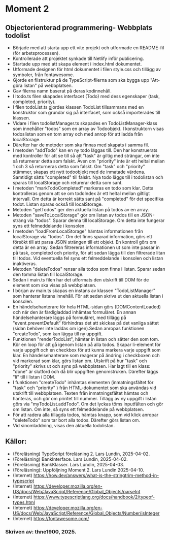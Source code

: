 # Moment 2
## Objectorienterad programmering- Webbplats todolist

- Började med att starta upp ett vite projekt och utformade en README-fil (för arbetsprocessen). 
- Kontrollerade att projektet synkade till Netlify inför publicering. 
- Startade upp med att skapa element i index.html dokumentet. 
- Utformade designen för html dokumentet i filen style.css och tillägg av symboler, från fontawesome. 
- Gjorde en filstruktur på de TypeScript-filerna som ska bygga upp "Att-göra listan" på webbplatsen.
- Gav filerna namn baserat på deras kodinnehåll.
- I Itodo.ts filen skapades interfacet (Todo) med dess egenskaper (task, completed, priority).
- I filen todoList.ts gjordes klassen TodoList tillsammans med en konstruktor som grundar sig på interfacet, som också importerades till klassen.
- Vidare i filen todolistManager.ts skapades en TodoListManager-klass som innehåller "todos" som en array av Todoobjekt. I konstruktorn visas todoslistan som en tom array och med anrop för att ladda från localStorage. 
- Därefter har de metoder som ska finnas med skapats i samma fil. 
- I metoden "addTodo" kan en ny todo läggas till. Den har konstruerats med kontroller för att se till så att "task" är giltig med strängar, om inte så returnerar detta som falskt. Även om "priority" inte är ett heltal mellan 1 och 3 så returneras detta som falskt. Om "task" och "priority" stämmer, skapas ett nytt todoobjekt med de inmatade värdena. Samtidigt sätts "completed" till falskt. Nya todo läggs till i todolistan och sparas till localStorage och returerar detta som sant. 
- I metoden "markTodoCompleted" markeras en todo som klar. Detta kontrolleras genom att se om todoIndex är ett heltal mellan giltligt intervall. Om detta är korrekt sätts sant på "completed" för det specifika todot. Listan sparas också till localStorage. 
- Metoden "getTodos" ger den aktuella listan på todos av en array. 
- Metoden "saveToLocalStorage" gör om listan av todos till en JSON-sträng via "todos". Sparar denna till localStorage. Om detta inte fungerar syns ett felmeddelande i konsolen. 
- I metoden "loadFromLocalStorage" hämtas informationen från localStorage via "todos". Om det finns sparad information, görs ett försökt till att parsa JSON strängen till ett objekt. En kontroll görs om detta är en array. Sedan filtrereras informationen ut som inte passar in på task, completed och priority, för att sedan lägga till den filtrerade litan till todos. Vid eventuella fel syns ett felmeddelande i konsolen och listan inaktiveras.
- Metoden "deleteTodos" rensar alla todos som finns i listan. Sparar sedan den tomma listan till localStorage.
- Sedan i main.ts filen har det utformats den utskrift till DOM för de element som ska visas på webbplatsen. 
- I början av main.ts skapas en instans av klassen "TodoListManager" som hanterar listans innehåll. För att sedan skriva ut den aktuella listan i konsolen. 
- En händelsehanterare för hela HTML-sidan görs (DOMContentLoaded) och när den är färdigladdad inhämtas formuläret. En annan händelsehanterare läggs på formuläret, med tillägg på "event.preventDefault" förhindras det att skickas på det vanliga sättet (sidan behöver inte laddas om igen).Sedan anropas funktionen "createTodo", som kan lägga till ny uppgift.
- Funktionen "renderTodoList", hämtar in listan och sätter den som tom. Kör en loop för att gå igenom listan på alla todos. Skapar li-element för varje uppgift och en checkbox för att kunna markera varje uppgift som klar. En händelsehanterare som reagerar på ändring i checkboxen och vid markerad som klar, görs listan om. Utskrift på hur "task" och "priority" skrivs ut och syns på webbplatsen. Har lagt till en klass: "done" är slutförd och då blir uppgiften genomstruken. Därefter läggs "li" till i listan i DOM. 
- I funktionen "createTodo" inhämtas elementen (inmatningsfältet för "task" och "priority" ) från HTML-dokumentet som ska användas vid utskrift till webbplatsen. Texten från inmatningsfältet hämtas och hanteras, och gör om priritet till nummer. Tillägg av ny uppgift i listan görs via "myTodoList.addTodo". Om det lyckas töms inputfälten och gör om listan. Om inte, så syns ett felmeddelande på webbplatsen. 
- För att radera alla tillagda todos, hämtas knapp, som vid klick anropar "deleteTodo" som tar bort alla todos. Därefter görs listan om. 
- Vid sinomladdning, visas den aktuella todolistan. 


## Källor: 
- (Föreläsning) TypeScript föreläsning 2. Lars Lundin, 2025-04-02.
- (Föreläsning) BankInterface. Lars Lundin, 2025-04-02.
- (Föreläsning) BankKlasser. Lars Lundin, 2025-04-03.
- (Föreläsning): Uppföljning Moment 2. Lars Lundin 2025-04-10.
- (Internet) https://how.dev/answers/what-is-the-stringtrim-method-in-typescript
- (Internet) https://developer.mozilla.org/en-US/docs/Web/JavaScript/Reference/Global_Objects/parseInt
- (Internet) https://www.typescriptlang.org/docs/handbook/2/typeof-types.html
- (Internet) https://developer.mozilla.org/en-US/docs/Web/JavaScript/Reference/Global_Objects/Number/isInteger 
- (Internet) https://fontawesome.com/ 

### Skriven av: thne1900, 2025.